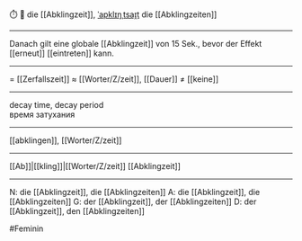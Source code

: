 ⏱️ 🔴 die [[Abklingzeit]], [ˈapklɪŋˌtsaɪ̯t](https://youglish.com/pronounce/Abklingzeit/german)
die [[Abklingzeiten]]

---
Danach gilt eine globale [[Abklingzeit]] von 15 Sek., bevor der Effekt [[erneut]] [[eintreten]] kann.

---
= [[Zerfallszeit]]
≈ [[Worter/Z/zeit]], [[Dauer]]
≠ [[keine]]

---
decay time, decay period  
время затухания

---
[[abklingen]], [[Worter/Z/zeit]]

---
[[Ab]]|[[kling]]|[[Worter/Z/zeit]]
[[Abklingzeit]]


---
N: die [[Abklingzeit]], die [[Abklingzeiten]]
A: die [[Abklingzeit]], die [[Abklingzeiten]]
G: der [[Abklingzeit]], der [[Abklingzeiten]]
D: der [[Abklingzeit]], den [[Abklingzeiten]]

#Feminin 
